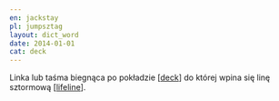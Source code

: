 ```yaml
---
en: jackstay
pl: jumpsztag
layout: dict_word
date: 2014-01-01
cat: deck
---
```


Linka lub taśma biegnąca po pokładzie [[deck](/dict/d/deck/)] 
do której wpina się linę sztormową [[lifeline](/dict/l/lifeline/)].